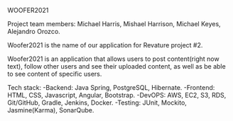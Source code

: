 WOOFER2021

Project team members: Michael Harris, Mishael Harrison, Michael Keyes, Alejandro Orozco.

Woofer2021 is the name of our application for Revature project #2.

Woofer2021 is an application that allows users to post content(right now text), follow other
users and see their uploaded content, as well as be able to see content of specific users.

Tech stack:
-Backend: Java Spring, PostgreSQL, Hibernate.
-Frontend: HTML, CSS, Javascript, Angular, Bootstrap.
-DevOPS: AWS, EC2, S3, RDS, Git/GitHub, Gradle, Jenkins, Docker. 
-Testing: JUnit, Mockito, Jasmine(Karma), SonarQube.
